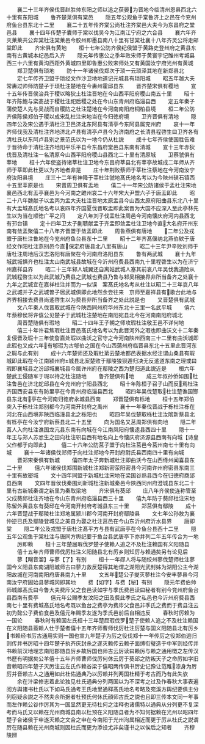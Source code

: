 <!-- { "loadSidebar": true } -->
　　襄二十三年齐侯伐晋赵胜帅东阳之师以追之获晏为晋地今临清州恩县西北六十里有东阳城
　　鲁齐楚莱俱有棠邑
　　隠五年公观鱼于棠鲁济上之邑在今兖州府鱼台县东北十二里
　　襄二十五年传齐棠公尚杜注齐棠邑大夫今为东昌府之堂邑县
　　襄十四年传楚子囊师于棠以伐吴今为江南江宁府之六合县
　　襄六年齐灭莱莱共公奔棠杜注棠莱邑今胶州即墨县南八十里有甘棠社襄十八年齐灵公将走邮棠即此
　　齐宋俱有黄地
　　桓十七年公防齐侯纪侯盟于黄路史登州府之黄县东南有古黄城本纪邑后入齐
　　隠元年传惠公之季年败宋师于黄寰宇记雎州考城县西三十六里有黄沟西距外黄城四里即鲁惠公败宋师处又有黄国汝宁府光州有黄城
　　郑卫楚俱有琐地
　　防十一年诸侯伐郑次于琐一云琐泽其地在新郑县北
　　定七年传齐卫盟于琐经文作沙卫地地道记元城县有琐阳城
　　昭五年越大夫常夀过帅师防楚子于琐杜注楚地在今夀州霍邱县东
　　晋齐楚宋俱有稷地
　　宣十五年传晋侯治兵于稷以略狄土杜注晋地在今山西平阳府稷山南五十里
　　昭十年齐陈鲍与栾髙战于稷杜注祀后稷之处在今山东青州府临淄县西
　　定五年秦子蒲使楚人先与吴战而自稷防之杜注楚地在今河南南阳府桐柏县境
　　桓二年公防齐侯陈侯郑伯于稷以成宋乱杜注宋地当在今归徳府境
　　卫齐晋俱有清地
　　隠四年公及宋公遇于清杜注卫邑济北东阿县有清亭今东阿县属兖州府
　　哀十一年齐师伐我及清杜注齐地济北卢县有清亭卢县今为济南府之长清县程啓生曰卫齐各有清杜氏以东阿卢县别之景范氏以为一地今仍从杜説
　　成十七年齐侯使国胜告难于晋待命于清杜注齐地阳平乐平县今东昌府堂邑县东南有清城
　　宣十三年赤狄伐晋及清杜注一名清原今山西平阳府稷山县西北二十里有清原城
　　卫蔡虢俱有莘地
　　桓十六年使盗待诸莘杜注卫地今东昌府莘县北有莘亭故城成二年师从齐师于莘即此杜更以为齐地者非是
　　庄十年荆败蔡师于莘杜注蔡地在今河南汝宁府汝阳县境
　　庄三十二年有神降于莘杜注虢地髙氏地名考以为今陜州硖石镇西十五里莘原是也
　　宋晋周卫俱有盂地
　　僖二十一年宋公防诸侯于盂杜注宋地襄邑西北有盂亭襄邑为今河南之雎州哀二十六年宋大尹盟六子于唐盂即此
　　昭二十八年魏献子以孟丙为盂大夫杜注晋地太原盂县今山西太原府阳曲县东北八十里有大盂城髙氏地名考以哀四年齐国夏伐晋取盂即此案晋为大国不应深入至此亭林先生以为当在顺徳广平之间
　　定八年刘子伐盂杜注周邑今河南懐庆府河内县西北有邘台镇
　　定十四年卫太子蒯聩献盂于齐盂即敛盂杜注卫地今直大名府开州东南有敛盂聚僖二十八年齐晋盟于敛盂即此
　　周鲁燕俱有唐地
　　二年公及戎盟于唐杜注鲁地在今兖州府鱼台县东十二里
　　昭十二年齐髙偃纳北燕伯欵于唐经文作阳杜注燕别邑今直保定府唐县北八里有唐山
　　昭二十三年尹辛败刘师于唐杜注周地后汉志洛阳有唐聚在今河南府洛阳县东
　　鲁有两武城
　　襄十九年城武城惧齐也杜注太山南武城县故城在今沂州府费县西南九十里程啓生以为在济宁州嘉祥县界
　　昭二十三年邾人城翼还自离姑武城人塞其前哀八年吴伐我道险从武城程啓生以为此武城乃费县之武城也费县乃鲁与邾吴相接界非所当备齐之处襄十九年之武城宜在嘉祥杜注并而为一似误　案髙氏地名考从杜注以昭二十三年哀八年之武城并子之武城曽子居武城俱即此地然余尝往来　京师至嘉祥县有歌台此地与齐界相接去费县尚逺啓生以为费县非所当备齐之处此説是也
　　又晋楚俱有武城
　　文八年秦人伐晋取武城在今陜西同州府华州东北十三里一名武平城
　　僖六年蔡穆侯将许僖公见楚子于武城杜注楚地在南阳宛县北今在河南南阳府城北
　　周晋楚随俱有瑕地
　　昭二十四年王子朝之师攻瑕杜注敬王邑不详何地
　　僖三十年许君焦瑕杜注晋邑髙氏地名考以为此晋河外之瑕也即曲沃文十二年秦复侵晋及瑕十三年使詹嘉处瑕以曲沃之官守之今河南陜州西南三十二里有曲沃城即此瑕也又成六年有郇瑕为古郇伯之国在今山西蒲州府临晋县东北十五里此晋河东之瑕与此有别
　　成十六年楚师还及瑕杜苐云楚地都邑表据水经注谓山桑县有瑕城即此瑕在今江南颍州府城县北案楚败于鄢陵狼狈遁归决无反逺道东南之理或曰瑕即襄城县之汾邱城襄城县今属许州府在鄢陵之西为楚归道此説近是
　　桓六年楚武王侵随军于瑕以待之杜注随地
　　鲁齐楚俱有地
　　成三年叔孙侨如围杜注鲁邑在济北蛇邱县在今兖州府宁阳县西北
　　昭十年陈桓子召子山而反焉杜注齐国西安县东有防里亭在今青州府临淄县西北
　　昭四年吴伐楚取杜注楚谯国酂县东北有亭在今河南归徳府永城县西南
　　郑晋楚俱有栎地
　　桓十五年郑伯突入于栎杜注郑别都今为河南开封府之禹州
　　襄十一年秦伐晋战于栎杜注栎在河北在山西境非陜西临潼县北之栎阳也
　　昭四年吴伐楚取栎杜注汝隂新蔡县北有栎亭在今汝宁府新蔡县北二十五里
　　向为国名又莒周郑俱有向地
　　隠二年莒人入向杜注谯国龙亢县东南有向城在今江南凤阳府懐逺县西四十里
　　隠十一年王与郑人苏忿生之田向杜注轵县西有地名向上今懐庆府济源县西南有向城【诗皇父作都于向即此】
　　僖二十六年公防莒子盟于向杜注莒邑今莒州南七十里有向城
　　襄十一年诸侯伐郑师于向杜注郑地今开封府尉氏县西南四十里有向城
　　晋郑宋秦俱有新城
　　僖四年太子奔新城杜注即曲沃今在山西绛州闻喜县东二十里
　　僖六年诸侯伐郑围新城杜注郑新密荥阳密县今河南许州府密县东南三十里有故密城
　　文十四年同盟于新城杜注宋地在梁国谷熟县西今在归徳府商邱县西南
　　文四年晋侯伐秦围刓新城杜注新城秦邑今陜西同州府澄城县东北二十里有古新城秦谓之新里为秦取梁地
　　齐宋俱有葵邱
　　庄八年齐侯使连称管至父戍葵邱杜注齐地在今山东青州府临淄县西三十里
　　僖九年防于葵邱杜注宋地陈留外黄县东有葵邱在今河南开封府考城县东三十里
　　郑莒俱有鄢陵
　　成十六年晋楚战于鄢陵杜注郑地属颍川郡今河南开封府鄢陵县
　　文七年公孙敖为襄仲逆已氏及鄢陵登城见之美自为娶之杜注莒邑在今山东沂州府沂水县界
　　唐即棠
　　隠二年公及戎盟于唐杜注髙平方与县有武唐亭在今鱼台县西十二里
　　隠五年公观鱼于棠杜注与唐同方舆纪要于鱼台县武唐亭下亦并列二年五年传合为一地
　　厉即赖
　　桓十三年楚屈瑕伐罗楚子使赖人追之不及杜注赖国有义阳随县
　　僖十五年齐师曹师伐厉杜注义阳随县北有厉乡则知厉与赖通矣另有论见后
　　蓼【飗音溜】与蓼【了】有别
　　桓十一年郧人将与随绞州蓼伐楚师杜注蓼国今义阳县东南湖阳城师古曰蓼力救反楚得其地谓之湖阳光武封姊为湖阳公主今湖阳故城在河南南阳府唐县南九十里
　　文五年楚公子燮灭蓼杜注今安丰蓼县今河南汝宁府固始县蓼城冈即其地
　　费【如字】与费【秘】有别
　　隠元年费伯帅师城郎髙氏曰今鲁大夫费庈父之食邑读如字与季氏费邑读曰秘者有别今兖州府鱼台县西南有费亭
　　僖元年公赐季友汶阳之田及费此季氏之私邑也今沂州府费县西南七十里有费城髙氏地名考既以鱼台之费亭为费庈父食邑非季氏之费而于费县注云初为懿公子费伯食邑及僖元年赐季友遂为季氏邑前后自相违反
　　春秋时厉赖为一国论
　　春秋时有赖国左氏桓十三年楚屈瑕伐罗楚子使赖人追之不及杜注赖国在义阳随县葢赖人仕于楚者僖十五年齐师曹师伐厉杜注厉楚与国义阳随县北有厉乡书赖经书厉古通用实则一国也宣九年楚子为厉之役伐郑十一年传厉之役郑伯逃归则传并书厉昭十四年楚子执齐庆封杀之遂灭赖传云赖子面缚衔璧造于中军则经传并书赖前汉地理志南阳郡随县厉乡故厉国也师古云厉读曰赖厉与赖之通用徴之左传汉书歴有明据矣公羊僖十五年齐师曹师伐厉何休云厉于葵邱之防叛天子之命厉如字旧音赖昭四年楚子灭厉注云左氏作赖谷梁于僖昭两传俱书厉史记豫让范雎漆身为厉厉并音赖古人之通用如此杜佑通典乃以厉赖并列两国杜精于考古而乃有此失欤
　　余在汁梁修志着此论独见杜氏通典分列两国以为不深考之过及作春秋大事表遍阅方舆诸书杜氏以下如马氏通考王氏地里通释髙氏地名考略及宛溪方舆纪要俱主分列窃疑余説之不然夫余所据者杜预氏何休氏顔师古氏之説也且即三传本文同一年事而左作赖公谷作厉其为一国显然更无待杜何之注释也诸儒特以通典从分列更不复深考而马氏又以赖在光州商城县南以杜预在义阳随县者为不知何据赖在光州以昭四年楚子合诸侯于申遂灭赖之文合之申在今南阳于光州洵属相近而更于厉从杜氏之説谓厉在随县赖在光州商城则因杜氏而更为添设尤非矣谨书之以俟后之知者
　　齐穆陵辨

